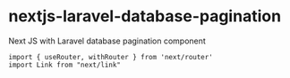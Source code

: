 # nextjs-laravel-database-pagination
Next JS with Laravel database pagination component
```reactjs
import { useRouter, withRouter } from 'next/router'
import Link from "next/link"
```
